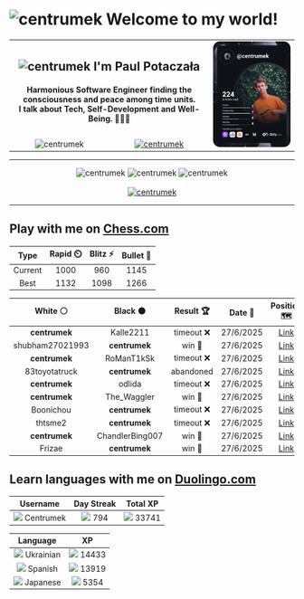 <h1>
  <img
    src="https://emojis.slackmojis.com/emojis/images/1531849430/4246/blob-sunglasses.gif"
    width="30"
    alt="centrumek"
  />
  Welcome to my world!
</h1>

<table>
  <tbody>
    <tr>
      <td align="center" width="70%" colspan="2">
        <h2>
          <img
            src="https://raw.githubusercontent.com/MartinHeinz/MartinHeinz/master/wave.gif"
            width="30px"
            alt="centrumek"
          />
          I'm Paul Potaczała
        </h2>
        <h4>
          Harmonious Software Engineer finding the consciousness and peace among time units.
          <br/>
          I talk about Tech, Self-Development and Well-Being. 🌿🧘🚀
        </h4>
      </td>
      <td width="30%" rowspan="2">
        <a href="https://app.daily.dev/centrumek">
          <img
            src="./devcard.svg"
            alt="centrumek"
          />
        </a>
      </td>
    </tr>
    <tr align="center">
      <td>
        <img
          src="https://komarev.com/ghpvc/?username=centrumek&label=visitors&color=0e75b6&style=flat"
          alt="centrumek"
        >
      </td>
      <td>
        <a href="https://stackoverflow.com/users/14496012/centrumek">
          <img
            src="https://stackoverflow.com/users/flair/14496012.png?theme=dark"
            alt="centrumek"
          >
        </a>
      </td>
    </tr>
  </tbody>
</table>

---
<div align="center">
  <img 
    src="https://github-readme-stats.vercel.app/api?username=centrumek&show_icons=true&count_private=true&theme=dark&hide_border=true&hide=issues,contribs&bg_color=00000000"
    alt="centrumek"
  />
  <img
    src="https://github-readme-stats.vercel.app/api/top-langs/?username=centrumek&layout=compact&hide_border=true&theme=dark&bg_color=00000000&langs_count=6&exclude_repo=air-statistic-app"
    alt="centrumek"
  />
  <img 
    src="https://github-readme-streak-stats.herokuapp.com?user=centrumek&theme=dark&hide_border=true&background=FFFFFF00"
    alt="centrumek"
  />
  <br/>
  <br/>
  <a href="https://www.buymeacoffee.com/centrumek">
    <img
      src="https://cdn.buymeacoffee.com/buttons/v2/default-orange.png"
      height="50"
      width="210"
      alt="centrumek"
    />
  </a>
</div>

---

## Play with me on [Chess.com](https://www.chess.com/member/centrumek)

<div align="center">
<!--START_SECTION:chessStats-->
<!-- Automatically generated with https://github.com/Balastrong/chess-stats-action -->

| Type | Rapid ⏲️ | Blitz ⚡ | Bullet 🔫 |
|:---:|:---:|:---:|:---:|
| Current | 1000 | 960 | 1145 |
| Best | 1132 | 1098 | 1266 |

| White ⚪ | Black ⚫ | Result 🏆 | Date 📅 | Position 🗺️ | Type 🕕 |
|:---:|:---:|:---:|:---:|:---:|:---:|
| **centrumek** | Kalle2211 | timeout ❌ | 27/6/2025 | <a href="http://www.ee.unb.ca/cgi-bin/tervo/fen.pl?select=r7/p6p/1kq2Q2/4p3/8/6P1/P1P2P1P/2K5 w - - 0 26">Link</a> | Blitz |
| shubham27021993 | **centrumek** | win 🥇 | 27/6/2025 | <a href="http://www.ee.unb.ca/cgi-bin/tervo/fen.pl?select=2k2r2/p1qn4/2p1p3/1p1pP1R1/2nP4/2PB1N1P/PP1N4/2K5 w - - 4 24">Link</a> | Blitz |
| **centrumek** | RoManT1kSk | timeout ❌ | 27/6/2025 | <a href="http://www.ee.unb.ca/cgi-bin/tervo/fen.pl?select=8/4k1p1/4ppP1/8/1q6/8/5PK1/8 w - - 0 46">Link</a> | Blitz |
| 83toyotatruck | **centrumek** | abandoned  | 27/6/2025 | <a href="http://www.ee.unb.ca/cgi-bin/tervo/fen.pl?select=8/1R2p2p/8/8/1kp1N2P/4b1PK/1P2r3/R7 b - - 1 33">Link</a> | Blitz |
| **centrumek** | odlida | timeout ❌ | 27/6/2025 | <a href="http://www.ee.unb.ca/cgi-bin/tervo/fen.pl?select=8/7p/5p2/p1k2p2/3R1P1P/2K1P3/8/1r6 w - - 2 46">Link</a> | Blitz |
| **centrumek** | The_Waggler | win 🥇 | 27/6/2025 | <a href="http://www.ee.unb.ca/cgi-bin/tervo/fen.pl?select=6k1/pR5p/p6N/2P5/1P3pK1/1rn4P/8/8 b - - 0 40">Link</a> | Blitz |
| Boonichou | **centrumek** | timeout ❌ | 27/6/2025 | <a href="http://www.ee.unb.ca/cgi-bin/tervo/fen.pl?select=8/p3K3/1p2B3/2p1R2p/4P3/6k1/PPP1b3/8 b - - 0 42">Link</a> | Blitz |
| thtsme2 | **centrumek** | timeout ❌ | 27/6/2025 | <a href="http://www.ee.unb.ca/cgi-bin/tervo/fen.pl?select=8/7R/8/8/k7/2K5/5P2/8 b - - 0 45">Link</a> | Blitz |
| **centrumek** | ChandlerBing007 | win 🥇 | 27/6/2025 | <a href="http://www.ee.unb.ca/cgi-bin/tervo/fen.pl?select=r2q2kr/2ppbQ1p/b1p1p1pB/p3P3/3P4/2P3PP/PP2N3/RN3RK1 b - - 3 16">Link</a> | Blitz |
| Frizae | **centrumek** | win 🥇 | 27/6/2025 | <a href="http://www.ee.unb.ca/cgi-bin/tervo/fen.pl?select=8/8/4k1qK/8/Pr6/5P2/8/1b6 w - - 11 60">Link</a> | Blitz |

<!--END_SECTION:chessStats-->
</div>

## Learn languages with me on [Duolingo.com](https://www.duolingo.com/profile/Centrumek)

<div align="center">
<!--START_SECTION:duolingoStats-->
<!-- Automatically generated with https://github.com/centrumek/duolingo-readme-stats-->

| Username | Day Streak | Total XP |
|:---:|:---:|:---:|
| <img src="https://raw.githubusercontent.com/centrumek/duolingo-readme-stats/main/assets/duolingo.png" height="12"> Centrumek | <img src="https://raw.githubusercontent.com/centrumek/duolingo-readme-stats/main/assets/streakinactive.svg" height="12"> 794 | <img src="https://raw.githubusercontent.com/centrumek/duolingo-readme-stats/main/assets/xp.svg" height="12"> 33741 | <img src="https://raw.githubusercontent.com/centrumek/duolingo-readme-stats/main/assets/xp.svg" height="12"> 0 |

| Language | XP |
|:---:|:---:|
| <img src="https://raw.githubusercontent.com/centrumek/duolingo-readme-stats/main/assets/langs/ukrainian.svg" height="12"> Ukrainian | <img src="https://raw.githubusercontent.com/centrumek/duolingo-readme-stats/main/assets/xp.svg" height="12"> 14433 |
| <img src="https://raw.githubusercontent.com/centrumek/duolingo-readme-stats/main/assets/langs/spanish.svg" height="12"> Spanish | <img src="https://raw.githubusercontent.com/centrumek/duolingo-readme-stats/main/assets/xp.svg" height="12"> 13919 |
| <img src="https://raw.githubusercontent.com/centrumek/duolingo-readme-stats/main/assets/langs/japanese.svg" height="12"> Japanese | <img src="https://raw.githubusercontent.com/centrumek/duolingo-readme-stats/main/assets/xp.svg" height="12"> 5354 |

<!--END_SECTION:duolingoStats-->
</div>
<!--
**centrumek/centrumek** is a ✨ _special_ ✨ repository because its `README.md` (this file) appears on your GitHub profile.

Here are some ideas to get you started:

- 🔭 I’m currently working on ...
- 🌱 I’m currently learning ...
- 👯 I’m looking to collaborate on ...
- 🤔 I’m looking for help with ...
- 💬 Ask me about ...
- 📫 How to reach me: ...
- 😄 Pronouns: ...
- ⚡ Fun fact: ...
-->
